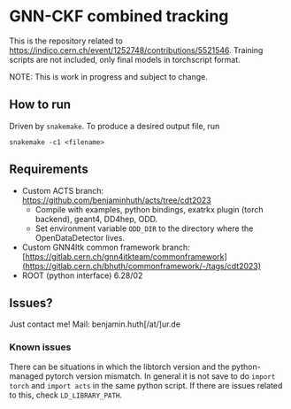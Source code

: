 # GNN-CKF combined tracking

This is the repository related to https://indico.cern.ch/event/1252748/contributions/5521546.
Training scripts are not included, only final models in torchscript format.

NOTE: This is work in progress and subject to change.

## How to run

Driven by `snakemake`. To produce a desired output file, run
```
snakemake -c1 <filename>
```

## Requirements

* Custom ACTS branch: https://github.com/benjaminhuth/acts/tree/cdt2023
  * Compile with examples, python bindings, exatrkx plugin (torch backend), geant4, DD4hep, ODD.
  * Set environment variable `ODD_DIR` to the directory where the OpenDataDetector lives.
* Custom GNN4Itk common framework branch: [https://gitlab.cern.ch/gnn4itkteam/commonframework](https://gitlab.cern.ch/bhuth/commonframework/-/tags/cdt2023)
* ROOT (python interface) 6.28/02

## Issues?

Just contact me! Mail: benjamin.huth[/at/]ur.de

### Known issues
There can be situations in which the libtorch version and the python-managed pytorch version mismatch. 
In general it is not save to do `import torch` and `import acts` in the same python script.
If there are issues related to this, check `LD_LIBRARY_PATH`.
